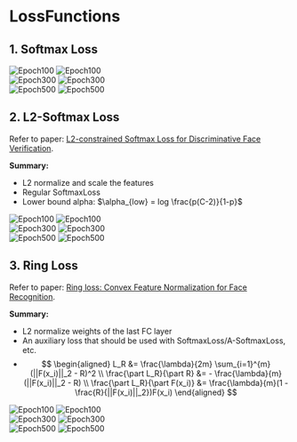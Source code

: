 # LossFunctions


## 1. Softmax Loss

![Epoch100](pics/Softmax/SoftmaxLoss-train_epoch=100.jpg) ![Epoch100](pics/Softmax/SoftmaxLoss-valid_epoch=100.jpg) <br>
![Epoch300](pics/Softmax/SoftmaxLoss-train_epoch=300.jpg) ![Epoch300](pics/Softmax/SoftmaxLoss-valid_epoch=300.jpg) <br>
![Epoch500](pics/Softmax/SoftmaxLoss-train_epoch=500.jpg) ![Epoch500](pics/Softmax/SoftmaxLoss-valid_epoch=500.jpg) <br>


## 2. L2-Softmax Loss
Refer to paper: [L2-constrained Softmax Loss for Discriminative Face Verification](https://arxiv.org/pdf/1703.09507.pdf).

**Summary:**
- L2 normalize and scale the features
- Regular SoftmaxLoss
- Lower bound alpha: $\alpha_{low} = log \frac{p(C-2)}{1-p}$

![Epoch100](pics/L2Softmax/L2-SoftmaxLoss-train_alpha=1.0,%20trainable=True,%20epoch=100.jpg) ![Epoch100](pics/L2Softmax/L2-SoftmaxLoss-valid_alpha=1.0,%20trainable=True,%20epoch=100.jpg) <br>
![Epoch300](pics/L2Softmax/L2-SoftmaxLoss-train_alpha=1.0,%20trainable=True,%20epoch=300.jpg) ![Epoch300](pics/L2Softmax/L2-SoftmaxLoss-valid_alpha=1.0,%20trainable=True,%20epoch=300.jpg) <br>
![Epoch500](pics/L2Softmax/L2-SoftmaxLoss-train_alpha=1.0,%20trainable=True,%20epoch=500.jpg) ![Epoch500](pics/L2Softmax/L2-SoftmaxLoss-valid_alpha=1.0,%20trainable=True,%20epoch=500.jpg) <br>


## 3. Ring Loss
Refer to paper: [Ring loss: Convex Feature Normalization for Face Recognition](https://arxiv.org/pdf/1803.00130.pdf).

**Summary:**

- L2 normalize weights of the last FC layer
- An auxiliary loss that should be used with SoftmaxLoss/A-SoftmaxLoss, etc.
- $$
  \begin{aligned} 
  L_R &= \frac{\lambda}{2m} \sum_{i=1}^{m} (||F(x_i)||_2 - R)^2 \\
  \frac{\part L_R}{\part R} &= - \frac{\lambda}{m}(||F(x_i)||_2 - R) \\
  \frac{\part L_R}{\part F(x_i)} &= \frac{\lambda}{m}(1 - \frac{R}{||F(x_i)||_2})F(x_i)
  \end{aligned}
  $$

![Epoch100](pics/RingLoss/RingLoss-train_init_R=1.0,%20loss_weight=0.1,%20epoch=100.jpg) ![Epoch100](pics/RingLoss/RingLoss-valid_init_R=1.0,%20loss_weight=0.1,%20epoch=100.jpg) <br>
![Epoch300](pics/RingLoss/RingLoss-train_init_R=1.0,%20loss_weight=0.1,%20epoch=300.jpg) ![Epoch300](pics/RingLoss/RingLoss-valid_init_R=1.0,%20loss_weight=0.1,%20epoch=300.jpg) <br>
![Epoch500](pics/RingLoss/RingLoss-train_init_R=1.0,%20loss_weight=0.1,%20epoch=500.jpg) ![Epoch500](pics/RingLoss/RingLoss-valid_init_R=1.0,%20loss_weight=0.1,%20epoch=500.jpg) <br>

